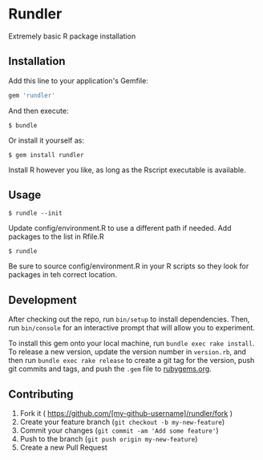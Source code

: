 # Rundler

Extremely basic R package installation

## Installation

Add this line to your application's Gemfile:

```ruby
gem 'rundler'
```

And then execute:

    $ bundle

Or install it yourself as:

    $ gem install rundler

Install R however you like, as long as the Rscript executable is available.

## Usage

```$ rundle --init```

Update config/environment.R to use a different path if needed. Add packages to the list in Rfile.R

```$ rundle```

Be sure to source config/environment.R in your R scripts so they look for packages in teh correct location.

## Development

After checking out the repo, run `bin/setup` to install dependencies. Then, run `bin/console` for an interactive prompt that will allow you to experiment.

To install this gem onto your local machine, run `bundle exec rake install`. To release a new version, update the version number in `version.rb`, and then run `bundle exec rake release` to create a git tag for the version, push git commits and tags, and push the `.gem` file to [rubygems.org](https://rubygems.org).

## Contributing

1. Fork it ( https://github.com/[my-github-username]/rundler/fork )
2. Create your feature branch (`git checkout -b my-new-feature`)
3. Commit your changes (`git commit -am 'Add some feature'`)
4. Push to the branch (`git push origin my-new-feature`)
5. Create a new Pull Request

